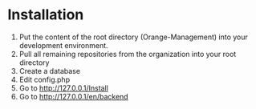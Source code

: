 # Installation #

1. Put the content of the root directory (Orange-Management) into your development environment.
2. Pull all remaining repositories from the organization into your root directory
2. Create a database
3. Edit config.php
4. Go to http://127.0.0.1/Install
5. Go to http://127.0.0.1/en/backend
